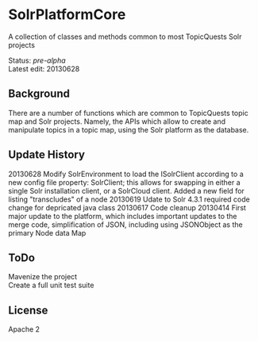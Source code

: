 SolrPlatformCore 
================

A collection of classes and methods common to most TopicQuests Solr projects

Status: *pre-alpha*<br/>
Latest edit: 20130628
## Background ##
There are a number of functions which are common to TopicQuests topic map and Solr projects. Namely, the APIs which allow to create and manipulate topics in a topic map, using the Solr platform as the database.

## Update History ##
20130628
	Modify SolrEnvironment to load the ISolrClient according to a new config file property: SolrClient; this allows for swapping in either a single Solr installation client, or a SolrCloud client.
	Added a new field for listing "transcludes" of a node
20130619
	Udate to Solr 4.3.1 required code change for depricated java class
20130617
	Code cleanup
20130414
	First major update to the platform, which includes important updates to the merge code, simplification of JSON, including using JSONObject as the primary Node data Map
## ToDo ##
Mavenize the project<br/>
Create a full unit test suite

## License ##
Apache 2
